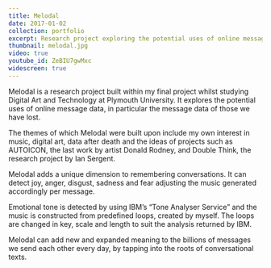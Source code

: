 ```yaml
---
title: Melodal
date: 2017-01-02
collection: portfolio
excerpt: Research project exploring the potential uses of online message data, in particular the message data of those we have lost.
thumbnail: melodal.jpg
video: true
youtube_id: ZeBIU7gwMxc
widescreen: true
---
```


Melodal is a research project built within my final project whilst studying Digital Art and Technology at Plymouth University. It explores the potential uses of online message data, in particular the message data of those we have lost.

The themes of which Melodal were built upon include my own interest in music, digital art, data after death and the ideas of projects such as AUTOICON, the last work by artist Donald Rodney, and Double Think, the research project by Ian Sergent.

<p class="clearer">Melodal adds a unique dimension to remembering conversations. It can detect joy, anger, disgust, sadness and fear adjusting the music generated accordingly per message.</p>

Emotional tone is detected by using IBM’s “Tone Analyser Service” and the music is constructed from predefined loops, created by myself. The loops are changed in key, scale and length to suit the analysis returned by IBM.

Melodal can add new and expanded meaning to the billions of messages we send each other every day, by tapping into the roots of conversational texts.